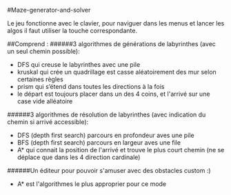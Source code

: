 #Maze-generator-and-solver

Le jeu fonctionne avec le clavier, pour naviguer dans les menus et lancer les algos 
il faut utiliser la touche correspondante. 

##Comprend :
######3 algorithmes de générations de labyrinthes (avec un seul chemin possible): 
- DFS qui creuse le labyrinthes avec une pile
- kruskal qui crée un quadrillage est casse aléatoirement des mur selon certaines règles
- prism qui s’étend dans toutes les directions à la fois
- le départ est toujours placer dans un des 4 coins, et l'arrivé sur une case vide alléatoire 

######3 algorithmes de résolution de labyrinthes (avec indication du chemin si arrivé accessible): 
- DFS (depth first search) parcours en profondeur aves une pile 
- BFS (depth first search) parcours en largeur aves une file 
- A* qui connait la position de l'arrivé et trouve le plus court chemin (ne se déplace que dans les 4 direction cardinale)

######Un éditeur pour pouvoir s'amuser avec des obstacles custom :)
- A* est l'algorithmes le plus approprier pour ce mode 
